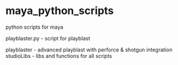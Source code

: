 # maya_python_scripts
python scripts for maya

playblaster.py - script for playblast

playblaster - advanced playblast with perforce & shotgun integration
studioLibs - libs and functions for all scripts